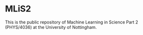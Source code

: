# MLiS2

This is the public repository of Machine Learning in Science Part 2 (PHYS/4036) at the University of Nottingham. 

